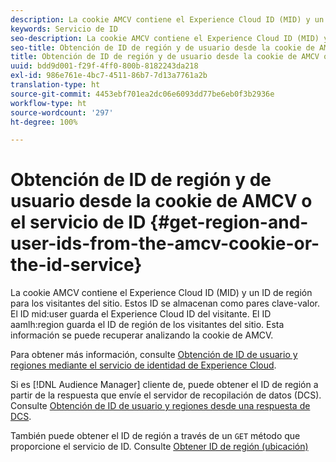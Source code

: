 ```yaml
---
description: La cookie AMCV contiene el Experience Cloud ID (MID) y un ID de región para los visitantes del sitio. Estos ID se almacenan como pares clave-valor. El ID mid user guarda el Experience Cloud ID del visitante. El ID aamlh region guarda el ID de región de los visitantes del sitio. Esta información se puede recuperar analizando la cookie de AMCV.
keywords: Servicio de ID
seo-description: La cookie AMCV contiene el Experience Cloud ID (MID) y un ID de región para los visitantes del sitio. Estos ID se almacenan como pares clave-valor. El ID mid user guarda el Experience Cloud ID del visitante. El ID aamlh region guarda el ID de región de los visitantes del sitio. Esta información se puede recuperar analizando la cookie de AMCV.
seo-title: Obtención de ID de región y de usuario desde la cookie de AMCV o el servicio de ID
title: Obtención de ID de región y de usuario desde la cookie de AMCV o el servicio de ID
uuid: bdd9d001-f29f-4ff0-800b-8182243da218
exl-id: 986e761e-4bc7-4511-86b7-7d13a7761a2b
translation-type: ht
source-git-commit: 4453ebf701ea2dc06e6093dd77be6eb0f3b2936e
workflow-type: ht
source-wordcount: '297'
ht-degree: 100%

---
```


# Obtención de ID de región y de usuario desde la cookie de AMCV o el servicio de ID {#get-region-and-user-ids-from-the-amcv-cookie-or-the-id-service}

La cookie AMCV contiene el Experience Cloud ID (MID) y un ID de región para los visitantes del sitio. Estos ID se almacenan como pares clave-valor. El ID mid:user guarda el Experience Cloud ID del visitante. El ID aamlh:region guarda el ID de región de los visitantes del sitio. Esta información se puede recuperar analizando la cookie de AMCV.

Para obtener más información, consulte [Obtención de ID de usuario y regiones mediante el servicio de identidad de Experience Cloud](https://docs.adobe.com/content/help/es-ES/audience-manager/user-guide/api-and-sdk-code/dcs/dcs-apis/dcs-mcid-ids.html).

Si es [!DNL Audience Manager] cliente de, puede obtener el ID de región a partir de la respuesta que envíe el servidor de recopilación de datos (DCS). Consulte [Obtención de ID de usuario y regiones desde una respuesta de DCS](https://docs.adobe.com/content/help/es-ES/audience-manager/user-guide/api-and-sdk-code/dcs/dcs-apis/dcs-aam-ids.html).

También puede obtener el ID de región a través de un `GET` método que proporcione el servicio de ID. Consulte [Obtener ID de región (ubicación)](../library/get-set/getlocationhint.md#reference-a761030ff06c4439946bb56febf42d4c)
